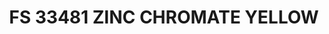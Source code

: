 ---
title: "FS 33481 ZINC CHROMATE YELLOW"
price: "TBA"
desc: "Opis nije dostupan"
img_path: "/assets/img/A.MIG-0221.jpg"
brand: AMMO
available: true
cat: "acrylics"
subcat: "ACRYLIC PAINTS (17 mL)"
subsubcat: "SS"
---